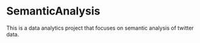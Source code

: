 # SemanticAnalysis
This is a data analytics project that focuses on semantic analysis of twitter data.
